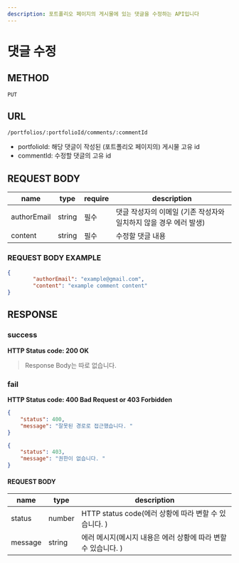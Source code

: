 ```yaml
---
description: 포트폴리오 페이지의 게시물에 있는 댓글을 수정하는 API입니다
---
```


# 댓글 수정

## METHOD

```text
PUT
```

## URL

```text
/portfolios/:portfolioId/comments/:commentId
```

* portfolioId: 해당 댓글이 작성된 \(포트폴리오 페이지의\) 게시물 고유 id
* commentId: 수정할 댓글의 고유 id

## REQUEST BODY

| name        | type   | require | description                                                  |
| ----------- | ------ | ------- | ------------------------------------------------------------ |
| authorEmail | string | 필수    | 댓글 작성자의 이메일 (기존 작성자와 일치하지 않을 경우 에러 발생) |
| content     | string | 필수    | 수정할 댓글 내용                                             |

### REQUEST BODY EXAMPLE

```json
{
        "authorEmail": "example@gmail.com",
        "content": "example comment content"
}
```

## RESPONSE

### success

**HTTP Status code: 200 OK**

> Response Body는 따로 없습니다.  


### fail

**HTTP Status code: 400 Bad Request or 403 Forbidden**

```json
{
    "status": 400,
    "message": "잘못된 경로로 접근했습니다. "
}
```

```json
{
    "status": 403,
    "message": "권한이 없습니다. "
}
```

#### REQUEST BODY

| name    | type   | description                                                  |
| ------- | ------ | ------------------------------------------------------------ |
| status  | number | HTTP status code(에러 상황에 따라 변할 수 있습니다. )        |
| message | string | 에러 메시지(메시지 내용은 에러 상황에 따라 변할 수 있습니다. ) |




